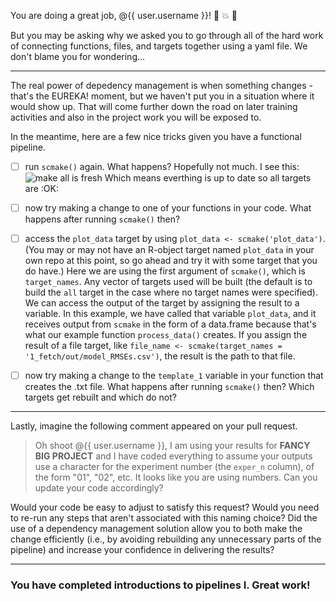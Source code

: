You are doing a great job, @{{ user.username }}! :star2: :collision: :tropical_fish:

But you may be asking why we asked you to go through all of the hard work of connecting functions, files, and targets together using a yaml file. We don't blame you for wondering...

---

The real power of depedency management is when something changes - that's the EUREKA! moment, but we haven't put you in a situation where it would show up. That will come further down the road on later training activities and also in the project work you will be exposed to. 

In the meantime, here are a few nice tricks given you have a functional pipeline. 

- [ ] run `scmake()` again. What happens? Hopefully not much. I see this: 
![make all is fresh](https://user-images.githubusercontent.com/2349007/82728169-763d5a00-9cb4-11ea-8ab2-ee75927b5c7e.png)
Which means everthing is up to date so all targets are :OK:

- [ ] now try making a change to one of your functions in your code. What happens after running `scmake()` then? 

- [ ] access the `plot_data` target by using `plot_data <- scmake('plot_data')`. (You may or may not have an R-object target named `plot_data` in your own repo at this point, so go ahead and try it with some target that you do have.) Here we are using the first argument of `scmake()`, which is `target_names`. Any vector of targets used will be built (the default is to build the `all` target in the case where no target names were specified). We can access the output of the target by assigning the result to a variable. In this example, we have called that variable `plot_data`, and it receives output from `scmake` in the form of a data.frame because that's what our example function `process_data()` creates. If you assign the result of a file target, like `file_name <- scmake(target_names = '1_fetch/out/model_RMSEs.csv')`, the result is the path to that file.

- [ ] now try making a change to the `template_1` variable in your function that creates the .txt file. What happens after running `scmake()` then? Which targets get rebuilt and which do not? 

--- 

Lastly, imagine the following comment appeared on your pull request. 

> Oh shoot @{{ user.username }}, I am using your results for **FANCY BIG PROJECT** and I have coded everything to assume your outputs use a character for the experiment number (the `exper_n` column), of the form "01", "02", etc. It looks like you are using numbers. Can you update your code accordingly? 

Would your code be easy to adjust to satisfy this request? Would you need to re-run any steps that aren't associated with this naming choice? Did the use of a dependency management solution allow you to both make the change efficiently (i.e., by avoiding rebuilding any unnecessary parts of the pipeline) and increase your confidence in delivering the results?

---

### You have completed introductions to pipelines I. Great work!
